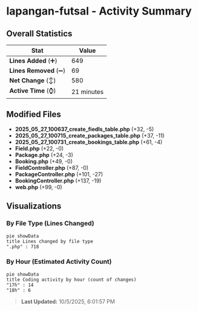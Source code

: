 # lapangan-futsal - Activity Summary 

## Overall Statistics

| Stat                   | Value                                                             |
| ---------------------- | ----------------------------------------------------------------- |
| **Lines Added** (➕)   | 649                                          |
| **Lines Removed** (➖) | 69                                        |
| **Net Change** (↕)    | 580                |
| **Active Time** (⌚)   | 21 minutes |


## Modified Files
- **2025_05_27_100637_create_fiedls_table.php** (+32, -5)
- **2025_05_27_100715_create_packages_table.php** (+37, -11)
- **2025_05_27_100731_create_bookings_table.php** (+61, -4)
- **Field.php** (+22, -0)
- **Package.php** (+24, -3)
- **Booking.php** (+49, -0)
- **FieldController.php** (+87, -0)
- **PackageController.php** (+101, -27)
- **BookingController.php** (+137, -19)
- **web.php** (+99, -0)

## Visualizations

### By File Type (Lines Changed)

```mermaid
pie showData
title Lines changed by file type
".php" : 718
```

### By Hour (Estimated Activity Count)

```mermaid
pie showData
title Coding activity by hour (count of changes)
"17h" : 14
"18h" : 6
```


> **Last Updated:** 10/5/2025, 6:01:57 PM